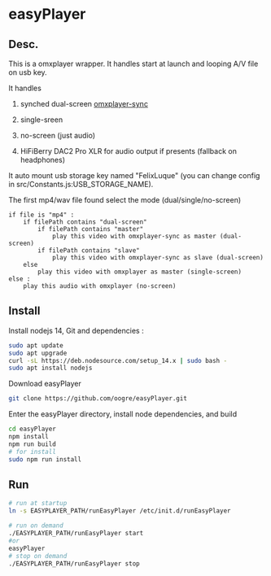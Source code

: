 # easyPlayer

## Desc.

This is a omxplayer wrapper. It handles start at launch and looping A/V file on usb key. 

It handles

1. synched dual-screen [omxplayer-sync](https://github.com/turingmachine/omxplayer-sync)

2. single-sreen

3. no-screen (just audio)

4. HiFiBerry DAC2 Pro XLR for audio output if presents (fallback on headphones)

It auto mount usb storage key named "FelixLuque" (you can change config in src/Constants.js:USB_STORAGE_NAME).

The first mp4/wav file found select the mode (dual/single/no-screen)

```lolcode
if file is "mp4" : 
    if filePath contains "dual-screen"
        if filePath contains "master"
            play this video with omxplayer-sync as master (dual-screen)
        if filePath contains "slave"
            play this video with omxplayer-sync as slave (dual-screen)
    else 
        play this video with omxplayer as master (single-screen)
else : 
    play this audio with omxplayer (no-screen)
```

## Install

Install nodejs 14, Git and dependencies : 

```bash
sudo apt update
sudo apt upgrade
curl -sL https://deb.nodesource.com/setup_14.x | sudo bash -
sudo apt install nodejs
```

Download easyPlayer

```bash
git clone https://github.com/oogre/easyPlayer.git
```

Enter the easyPlayer directory, install node dependencies, and build

```bash
cd easyPlayer
npm install
npm run build
# for install 
sudo npm run install

```

## Run

```bash
# run at startup 
ln -s EASYPLAYER_PATH/runEasyPlayer /etc/init.d/runEasyPlayer

# run on demand
./EASYPLAYER_PATH/runEasyPlayer start
#or
easyPlayer
# stop on demand
./EASYPLAYER_PATH/runEasyPlayer stop
```


